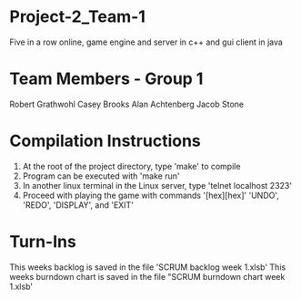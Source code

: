 Project-2_Team-1
=======================
Five in a row online, game engine and server in c++ and gui client in java

Team Members - Group 1
=========================
Robert Grathwohl
Casey Brooks
Alan Achtenberg
Jacob Stone

Compilation Instructions
=========================
1) At the root of the project directory, type 'make' to compile
2) Program can be executed with 'make run'
3) In another linux terminal in the Linux server, type 'telnet localhost 2323'
4) Proceed with playing the game with commands '[hex][hex]' 'UNDO', 'REDO', 'DISPLAY', and 'EXIT'

Turn-Ins
=========================
This weeks backlog is saved in the file 'SCRUM backlog week 1.xlsb'
This weeks burndown chart is saved in the file "SCRUM burndown chart week 1.xlsb'
